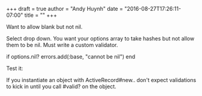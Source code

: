 +++
draft = true
author = "Andy Huynh"
date = "2016-08-27T17:26:11-07:00"
title = ""
+++

Want to allow blank but not nil.

Select drop down.  You want your options array to take hashes but not allow them to be nil. Must write a custom validator.

if options.nil?
  errors.add(:base, "cannot be nil")
end

Test it:


If you instantiate an object with ActiveRecord#new.. don't expect validations to kick in until you call #valid? on the object.
